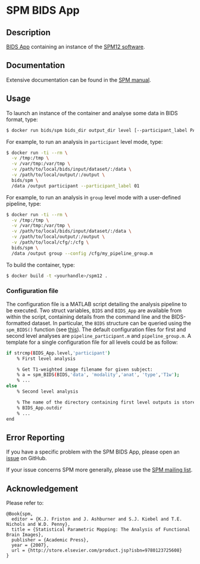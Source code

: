 # SPM BIDS App

## Description

[BIDS App](http://bids-apps.neuroimaging.io/) containing an instance of the [SPM12 software](http://www.fil.ion.ucl.ac.uk/spm/).

## Documentation

Extensive documentation can be found in the [SPM manual](http://www.fil.ion.ucl.ac.uk/spm/doc/manual.pdf).

## Usage

To launch an instance of the container and analyse some data in BIDS format, type:

```bash
$ docker run bids/spm bids_dir output_dir level [--participant_label PARTICIPANT_LABEL [PARTICIPANT_LABEL ...]] [--config CFG_FILE]
```

For example, to run an analysis in ```participant``` level mode, type:

```bash
$ docker run -ti --rm \
  -v /tmp:/tmp \
  -v /var/tmp:/var/tmp \
  -v /path/to/local/bids/input/dataset/:/data \
  -v /path/to/local/output/:/output \
  bids/spm \
  /data /output participant --participant_label 01
```

For example, to run an analysis in ```group``` level mode with a user-defined pipeline, type:

```bash
$ docker run -ti --rm \
  -v /tmp:/tmp \
  -v /var/tmp:/var/tmp \
  -v /path/to/local/bids/input/dataset/:/data \
  -v /path/to/local/output/:/output \
  -v /path/to/local/cfg/:/cfg \
  bids/spm \
  /data /output group --config /cfg/my_pipeline_group.m
```

To build the container, type:

```bash
$ docker build -t <yourhandle>/spm12 .
```

### Configuration file

The configuration file is a MATLAB script detailing the analysis pipeline to be executed. Two struct variables, ```BIDS``` and ```BIDS_App``` are available from within the script, containing details from the command line and the BIDS-formatted dataset. In particular, the ```BIDS``` structure can be queried using the ```spm_BIDS()``` function (see [this](https://en.wikibooks.org/wiki/SPM/BIDS)). The default configuration files for first and second level analyses are ```pipeline_participant.m``` and ```pipeline_group.m```. A template for a single configuration file for all levels could be as follow:

```bash
if strcmp(BIDS_App.level,'participant')
    % First level analysis

    % Get T1-weighted image filename for given subject:
    % a = spm_BIDS(BIDS,'data', 'modality','anat', 'type','T1w');
    % ...
else
    % Second level analysis

    % The name of the directory containing first level outputs is stored in:
    % BIDS_App.outdir
    % ...
end
```

## Error Reporting

If you have a specific problem with the SPM BIDS App, please open an [issue](https://github.com/BIDS-Apps/SPM/issues) on GitHub.

If your issue concerns SPM more generally, please use the [SPM mailing list](https://www.jiscmail.ac.uk/cgi-bin/webadmin?A0=spm).

## Acknowledgement

Please refer to:

```
@Book{spm,
  editor = {K.J. Friston and J. Ashburner and S.J. Kiebel and T.E. Nichols and W.D. Penny},
  title = {Statistical Parametric Mapping: The Analysis of Functional Brain Images},
  publisher = {Academic Press},
  year = {2007},
  url = {http://store.elsevier.com/product.jsp?isbn=9780123725608}
}
```

